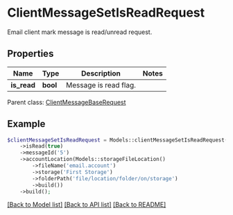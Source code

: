 # ClientMessageSetIsReadRequest

Email client mark message is read/unread request.

## Properties
Name | Type | Description | Notes
---- | ---- | ----------- | -----
**is_read** | **bool** | Message is read flag. | 

 Parent class: [ClientMessageBaseRequest](ClientMessageBaseRequest.md)


## Example
```php
$clientMessageSetIsReadRequest = Models::clientMessageSetIsReadRequest()
    ->isRead(true)
    ->messageId('5')
    ->accountLocation(Models::storageFileLocation()
        ->fileName('email.account')
        ->storage('First Storage')
        ->folderPath('file/location/folder/on/storage')
        ->build())
    ->build();
```


[[Back to Model list]](README.md#documentation-for-models) [[Back to API list]](README.md#documentation-for-api-endpoints) [[Back to README]](README.md)

